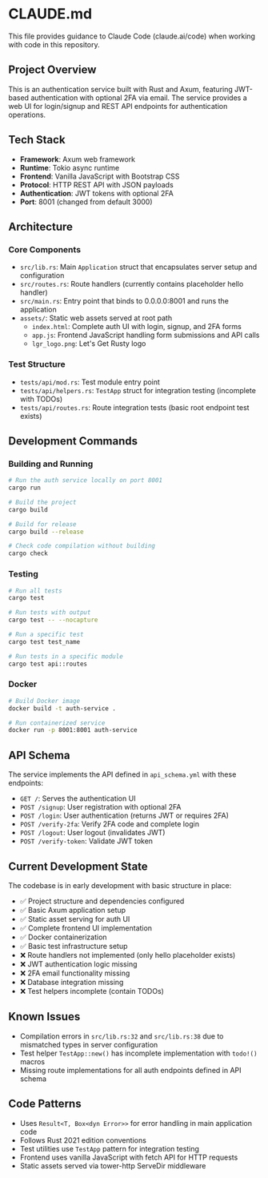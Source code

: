 # CLAUDE.md

This file provides guidance to Claude Code (claude.ai/code) when working with code in this repository.

## Project Overview

This is an authentication service built with Rust and Axum, featuring JWT-based authentication with optional 2FA via email. The service provides a web UI for login/signup and REST API endpoints for authentication operations.

## Tech Stack

- **Framework**: Axum web framework
- **Runtime**: Tokio async runtime  
- **Frontend**: Vanilla JavaScript with Bootstrap CSS
- **Protocol**: HTTP REST API with JSON payloads
- **Authentication**: JWT tokens with optional 2FA
- **Port**: 8001 (changed from default 3000)

## Architecture

### Core Components

- `src/lib.rs`: Main `Application` struct that encapsulates server setup and configuration
- `src/routes.rs`: Route handlers (currently contains placeholder hello handler)
- `src/main.rs`: Entry point that binds to 0.0.0.0:8001 and runs the application
- `assets/`: Static web assets served at root path
  - `index.html`: Complete auth UI with login, signup, and 2FA forms
  - `app.js`: Frontend JavaScript handling form submissions and API calls
  - `lgr_logo.png`: Let's Get Rusty logo

### Test Structure

- `tests/api/mod.rs`: Test module entry point
- `tests/api/helpers.rs`: `TestApp` struct for integration testing (incomplete with TODOs)
- `tests/api/routes.rs`: Route integration tests (basic root endpoint test exists)

## Development Commands

### Building and Running

```bash
# Run the auth service locally on port 8001
cargo run

# Build the project
cargo build

# Build for release
cargo build --release

# Check code compilation without building
cargo check
```

### Testing

```bash
# Run all tests
cargo test

# Run tests with output
cargo test -- --nocapture

# Run a specific test
cargo test test_name

# Run tests in a specific module
cargo test api::routes
```

### Docker

```bash
# Build Docker image
docker build -t auth-service .

# Run containerized service
docker run -p 8001:8001 auth-service
```

## API Schema

The service implements the API defined in `api_schema.yml` with these endpoints:

- `GET /`: Serves the authentication UI
- `POST /signup`: User registration with optional 2FA
- `POST /login`: User authentication (returns JWT or requires 2FA)
- `POST /verify-2fa`: Verify 2FA code and complete login
- `POST /logout`: User logout (invalidates JWT)
- `POST /verify-token`: Validate JWT token

## Current Development State

The codebase is in early development with basic structure in place:

- ✅ Project structure and dependencies configured
- ✅ Basic Axum application setup
- ✅ Static asset serving for auth UI
- ✅ Complete frontend UI implementation
- ✅ Docker containerization
- ✅ Basic test infrastructure setup
- ❌ Route handlers not implemented (only hello placeholder exists)
- ❌ JWT authentication logic missing
- ❌ 2FA email functionality missing
- ❌ Database integration missing
- ❌ Test helpers incomplete (contain TODOs)

## Known Issues

- Compilation errors in `src/lib.rs:32` and `src/lib.rs:38` due to mismatched types in server configuration
- Test helper `TestApp::new()` has incomplete implementation with `todo!()` macros
- Missing route implementations for all auth endpoints defined in API schema

## Code Patterns

- Uses `Result<T, Box<dyn Error>>` for error handling in main application code
- Follows Rust 2021 edition conventions
- Test utilities use `TestApp` pattern for integration testing
- Frontend uses vanilla JavaScript with fetch API for HTTP requests
- Static assets served via tower-http ServeDir middleware